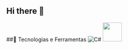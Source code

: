 ## Hi there 👋

##🚀 Tecnologias e Ferramentas
![C#](https://img.shields.io/badge/C%23-239120?style=for-the-badge&logo=c-sharp&logoColor=white)
<img src="https://cdn.jsdelivr.net/gh/devicons/devicon/icons/csharp/csharp-original.svg" width="50px" />
